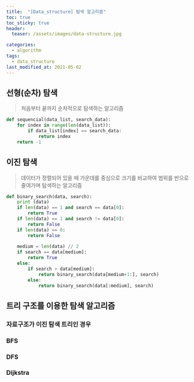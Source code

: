 ```yaml
---
title:  "[Data_structure] 탐색 알고리즘"
toc: true
toc_sticky: true
header:
  teaser: /assets/images/data-structure.jpg

categories:
  - algorithm
tags:
  - data_structure
last_modified_at: 2021-05-02
---
```

## 선형(순차) 탐색

> 처음부터 끝까지 순차적으로 탐색하는 알고리즘  

```python
def sequencial(data_list, search_data):
    for index in range(len(data_list)):
        if data_list[index] == search_data:
            return index
    return -1
```
## 이진 탐색

> 데이터가 정렬되어 있을 때 가운데를 중심으로 크기를 비교하여 범위를 반으로 줄여가며 탐색하는 알고리즘  

```python
def binary_search(data, search):
    print (data)
    if len(data) == 1 and search == data[0]:
        return True
    if len(data) == 1 and search != data[0]:
        return False
    if len(data) == 0:
        return False
    
    medium = len(data) // 2
    if search == data[medium]:
        return True
    else:
        if search > data[medium]:
            return binary_search(data[medium+1:], search)
        else:
            return binary_search(data[:medium], search)
```

## 트리 구조를 이용한 탐색 알고리즘  

### 자료구조가 이진 탐색 트리인 경우

### BFS

### DFS

### Dijkstra